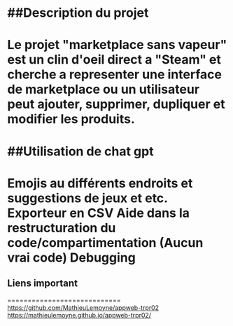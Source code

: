 ##Description du projet
==========================
Le projet "marketplace sans vapeur" est un clin d'oeil direct a "Steam" et cherche a representer une interface de marketplace ou un utilisateur peut ajouter, supprimer, dupliquer et modifier les produits.
========================
##Utilisation de chat gpt
===========================
Emojis au différents endroits et suggestions de jeux et etc.
Exporteur en CSV
Aide dans la restructuration du code/compartimentation (Aucun vrai code)
Debugging
==========================
## Liens important
============================
https://github.com/MathieuLemoyne/appweb-trpr02 
https://mathieulemoyne.github.io/appweb-trpr02/ 
